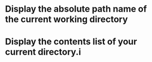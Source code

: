 # Display the absolute path name of the current working directory
# Display the contents list of your current directory.i
